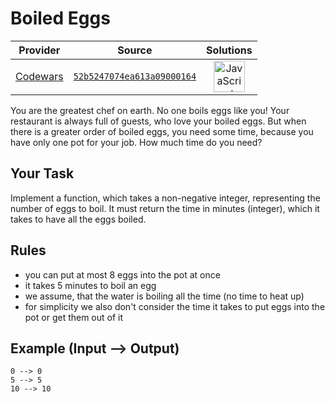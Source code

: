 [_metadata_:generated]: - "true"

# Boiled Eggs

<!-- INFO TABLE BEGIN -->

| Provider                                        | Source                                                                               | Solutions                                                                                                                                                    |
| :---------------------------------------------: | :----------------------------------------------------------------------------------: | :----------------------------------------------------------------------------------------------------------------------------------------------------------: |
| [Codewars](../../../docs/providers/Codewars.md) | [`52b5247074ea613a09000164`](https://www.codewars.com/kata/52b5247074ea613a09000164) | [<img src="https://res.cloudinary.com/rascaltwo/image/upload/v1631924076/javascript_ehszr7.svg" alt="JavaScript" title="JavaScript" width="50" />](solve.js) |

<!-- INFO TABLE END -->

You are the greatest chef on earth. No one boils eggs like you! Your restaurant is always full of guests, who love your boiled eggs. But when there is a greater order of boiled eggs, you need some time, because you have only one pot for your job. How much time do you need?

## Your Task

Implement a function, which takes a non-negative integer, representing the number of eggs to boil. It must return the time in minutes (integer), which it takes to have all the eggs boiled.

## Rules

* you can put at most 8 eggs into the pot at once
* it takes 5 minutes to boil an egg
* we assume, that the water is boiling all the time (no time to heat up)
* for simplicity we also don't consider the time it takes to put eggs into the pot or get them out of it

## Example (Input --> Output)

```
0 --> 0
5 --> 5
10 --> 10
```


